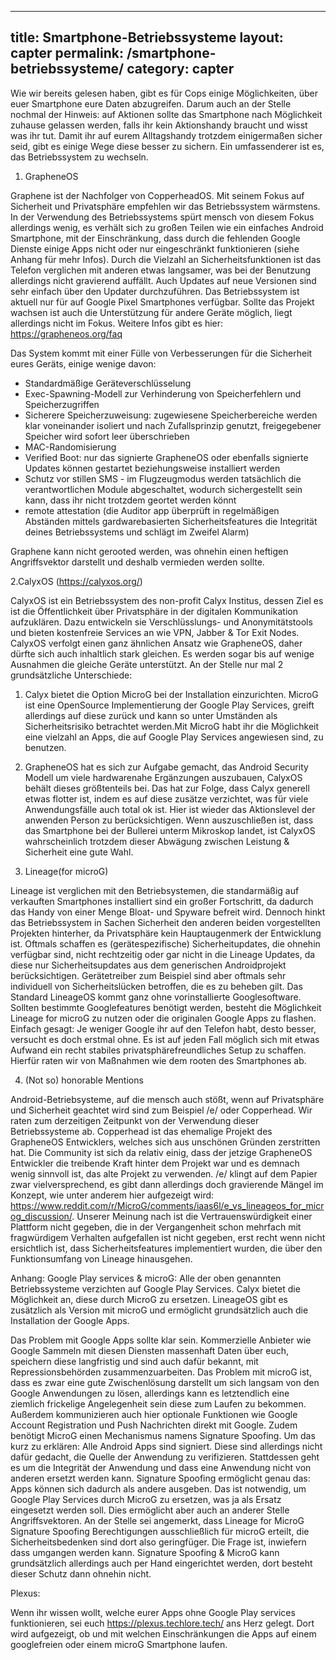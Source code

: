 
---
title: Smartphone-Betriebssysteme
layout: capter
permalink: /smartphone-betriebssysteme/
category: capter
---

Wie wir bereits gelesen haben, gibt es für Cops einige Möglichkeiten, über euer Smartphone eure Daten abzugreifen. Darum auch an der Stelle nochmal der Hinweis: auf Aktionen sollte das Smartphone nach Möglichkeit zuhause gelassen werden, falls ihr kein Aktionshandy braucht und wisst was ihr tut.
Damit ihr auf eurem Alltagshandy trotzdem einigermaßen sicher seid, gibt es einige Wege diese besser zu sichern. Ein umfassenderer ist es, das Betriebssystem zu wechseln.

1. GrapheneOS 

Graphene ist der Nachfolger von CopperheadOS. Mit seinem Fokus auf Sicherheit und Privatsphäre empfehlen wir das Betriebssystem wärmstens.
In der Verwendung des Betriebssystems spürt mensch von diesem Fokus allerdings wenig, es verhält sich zu großen Teilen wie ein einfaches Android Smartphone, mit der Einschränkung, dass durch die fehlenden Google Dienste einige Apps nicht oder nur eingeschränkt funktionieren (siehe Anhang für mehr Infos). Durch die Vielzahl an Sicherheitsfunktionen ist das Telefon verglichen mit anderen etwas langsamer, was bei der Benutzung allerdings nicht gravierend auffällt.
Auch Updates auf neue Versionen sind sehr einfach über den Updater durchzuführen.
Das Betriebssystem ist aktuell nur für auf Google Pixel Smartphones verfügbar.
Sollte das Projekt wachsen ist auch die Unterstützung für andere Geräte möglich, liegt allerdings nicht im Fokus.
Weitere Infos gibt es hier: https://grapheneos.org/faq

Das System kommt mit einer Fülle von Verbesserungen für die Sicherheit eures Geräts, einige wenige davon:
- Standardmäßige Geräteverschlüsselung
- Exec-Spawning-Modell zur Verhinderung von Speicherfehlern und Speicherzugriffen 
- Sicherere Speicherzuweisung: zugewiesene Speicherbereiche werden klar voneinander isoliert und nach Zufallsprinzip genutzt, freigegebener Speicher wird sofort leer überschrieben
- MAC-Randomisierung
- Verified Boot: nur das signierte GrapheneOS oder ebenfalls signierte Updates können gestartet beziehungsweise installiert werden
- Schutz vor stillen SMS - im Flugzeugmodus werden tatsächlich die verantwortlichen Module abgeschaltet, wodurch sichergestellt sein kann, dass ihr nicht trotzdem geortet werden könnt
- remote attestation (die Auditor app überprüft in regelmäßigen Abständen mittels gardwarebasierten Sicherheitsfeatures die Integrität deines Betriebssystems und schlägt im Zweifel Alarm)

Graphene kann nicht gerooted werden, was ohnehin einen heftigen Angriffsvektor darstellt und deshalb vermieden werden sollte.

2.CalyxOS (https://calyxos.org/)

CalyxOS ist ein Betriebssystem des non-profit Calyx Institus, dessen Ziel es ist die Öffentlichkeit über Privatsphäre in der digitalen Kommunikation aufzuklären. Dazu entwickeln sie Verschlüsslungs- und Anonymitätstools und bieten kostenfreie Services an wie VPN, Jabber & Tor Exit Nodes.
CalyxOS verfolgt einen ganz ähnlichen Ansatz wie GrapheneOS, daher dürfte sich auch inhaltlich stark gleichen. Es werden sogar bis auf wenige Ausnahmen die gleiche Geräte unterstützt. An der Stelle nur mal 2 grundsätzliche Unterschiede:

1. Calyx bietet die Option MicroG bei der Installation einzurichten. MicroG ist eine OpenSource Implementierung der Google Play Services, greift allerdings auf diese zurück und kann so unter Umständen als Sicherheitsrisiko betrachtet werden.Mit MicroG habt ihr die Möglichkeit eine vielzahl an Apps, die auf Google Play Services angewiesen sind, zu benutzen.

2. GrapheneOS hat es sich zur Aufgabe gemacht, das Android Security Modell um viele hardwarenahe Ergänzungen auszubauen, CalyxOS behält dieses größtenteils bei. Das hat zur Folge, dass Calyx generell etwas flotter ist, indem es auf diese zusätze verzichtet, was für viele Anwendungsfälle auch total ok ist.
Hier ist wieder das Aktionslevel der anwenden Person zu berücksichtigen. Wenn auszuschließen ist, dass das Smartphone bei der Bullerei unterm Mikroskop landet, ist CalyxOS wahrscheinlich trotzdem dieser Abwägung zwischen Leistung & Sicherheit eine gute Wahl.


3. Lineage(for microG)

Lineage ist verglichen mit den Betriebsystemen, die standarmäßig auf verkauften Smartphones installiert sind ein großer Fortschritt, da dadurch das Handy von einer Menge Bloat- und Spyware befreit wird. Dennoch hinkt das Betriebssystem in Sachen Sicherheit den anderen beiden vorgestellten Projekten hinterher, da Privatsphäre kein Hauptaugenmerk der Entwicklung ist. Oftmals schaffen es (gerätespezifische) Sicherheitupdates, die ohnehin verfügbar sind, nicht rechtzeitig oder gar nicht in die Lineage Updates, da diese nur Sicherheitsupdates aus dem generischen Androidprojekt berücksichtigen. Gerätetreiber zum Beispiel sind aber oftmals sehr individuell von Sicherheitslücken betroffen, die es zu beheben gilt.
Das Standard LineageOS kommt ganz ohne vorinstallierte Googlesoftware. Sollten bestimmte Googlefeatures benötigt werden, besteht die Möglichkeit Lineage for microG zu nutzen oder die originalen Google Apps zu flashen. Einfach gesagt: Je weniger Google ihr auf den Telefon habt, desto besser, versucht es doch erstmal  ohne.
 Es ist auf jeden Fall möglich sich mit etwas Aufwand ein recht stabiles privatsphärefreundliches Setup zu schaffen. Hierfür raten wir von Maßnahmen wie dem rooten des Smartphones ab.

4. (Not so) honorable Mentions

Android-Betriebsysteme, auf die mensch auch stößt, wenn auf Privatsphäre und Sicherheit geachtet wird sind zum Beispiel /e/ oder Copperhead. Wir raten zum derzeitigen Zeitpunkt von der Verwendung dieser Betriebssysteme ab. Copperhead ist das ehemalige Projekt des GrapheneOS Entwicklers, welches sich aus unschönen Gründen zerstritten hat. Die Community ist sich da relativ einig, dass der jetzige GrapheneOS Entwickler die treibende Kraft hinter dem Projekt war und es demnach wenig sinnvoll ist, das alte Projekt zu verwenden.
/e/ klingt auf dem Papier zwar vielversprechend, es gibt dann allerdings doch gravierende Mängel im Konzept, wie unter anderem hier aufgezeigt wird: https://www.reddit.com/r/MicroG/comments/iaas6l/e_vs_lineageos_for_microg_discussion/. Unserer Meinung nach ist die Vertrauenswürdigkeit einer Plattform nicht gegeben, die in der Vergangenheit schon mehrfach mit fragwürdigem Verhalten aufgefallen ist nicht gegeben, erst recht wenn nicht ersichtlich ist, dass Sicherheitsfeatures implementiert wurden, die über den Funktionsumfang von Lineage hinausgehen.

 
Anhang:
Google Play services & microG:
Alle der oben genannten Betriebssysteme verzichten auf Google Play Services. Calyx bietet die Möglichkeit an, diese durch MicroG zu ersetzen. LineageOS gibt es zusätzlich als Version mit microG und ermöglicht grundsätzlich auch die Installation der Google Apps.

Das Problem mit Google Apps sollte klar sein. Kommerzielle Anbieter wie Google Sammeln mit diesen Diensten massenhaft Daten über euch, speichern diese langfristig und sind auch dafür bekannt, mit Repressionsbehörden zusammenzuarbeiten. 
Das Problem mit microG ist, dass es zwar eine gute Zwischenlösung darstellt um sich langsam von den Google Anwendungen zu lösen, allerdings kann es letztendlich eine ziemlich frickelige Angelegenheit sein diese zum Laufen zu bekommen. Außerdem kommunizieren auch hier optionale Funktionen wie Google Account Registration und Push Nachrichten direkt mit Google. Zudem benötigt MicroG einen Mechanismus namens Signature Spoofing. Um das kurz zu erklären: 
Alle Android Apps sind signiert. Diese sind allerdings nicht dafür gedacht, die Quelle der Anwendung zu verifizieren. Stattdessen geht es um die Integrität der Anwendung und dass eine Anwendung nicht von anderen ersetzt werden kann. Signature Spoofing ermöglicht genau das: Apps können sich dadurch als andere ausgeben. Das ist notwendig, um Google Play Services durch MicroG zu ersetzen, was ja als Ersatz eingesetzt werden soll. Dies ermöglicht aber auch an anderer Stelle Angriffsvektoren.
An der Stelle sei angemerkt, dass Lineage for MicroG Signature Spoofing Berechtigungen ausschließlich für microG erteilt, die Sicherheitsbedenken sind dort also geringfüger. Die Frage ist, inwiefern dass umgangen werden kann. Signature Spoofing & MicroG kann grundsätzlich allerdings auch per Hand eingerichtet werden, dort besteht dieser Schutz dann ohnehin nicht.

Plexus:

Wenn ihr wissen wollt, welche eurer Apps ohne Google Play services  funktionieren, sei euch https://plexus.techlore.tech/ ans Herz gelegt. Dort wird aufgezeigt, ob und mit welchen Einschränkungen die Apps auf einem googlefreien oder einem microG Smartphone laufen.
